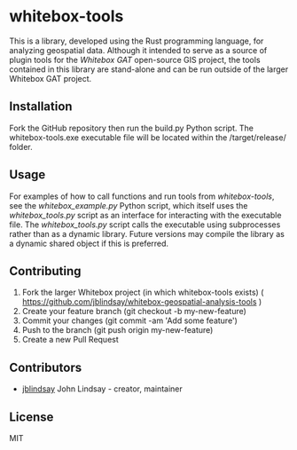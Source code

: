 # whitebox-tools

This is a library, developed using the Rust programming language, for analyzing geospatial data. Although it intended to
serve as a source of plugin tools for the *Whitebox GAT* open-source GIS project, the tools contained in this library are
stand-alone and can be run outside of the larger Whitebox GAT project.

## Installation

Fork the GitHub repository then run the build.py Python script. The whitebox-tools.exe executable file will be located within
the /target/release/ folder. 


## Usage
For examples of how to call functions and run tools from *whitebox-tools*, see the *whitebox_example.py* Python script, which itself uses the *whitebox_tools.py* script as an interface for interacting with the executable file. The *whitebox_tools.py* script calls
the executable using subprocesses rather than as a dynamic library. Future versions may compile the library as a dynamic shared object
if this is preferred.

## Contributing

1. Fork the larger Whitebox project (in which whitebox-tools exists) ( https://github.com/jblindsay/whitebox-geospatial-analysis-tools )
2. Create your feature branch (git checkout -b my-new-feature)
3. Commit your changes (git commit -am 'Add some feature')
4. Push to the branch (git push origin my-new-feature)
5. Create a new Pull Request

## Contributors

- [jblindsay](https://github.com/jblindsay) John Lindsay - creator, maintainer

## License
MIT
